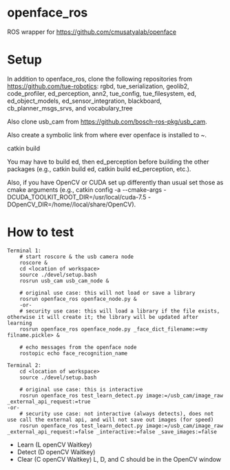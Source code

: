 # openface_ros
ROS wrapper for https://github.com/cmusatyalab/openface

# Setup
In addition to openface_ros, clone the following repositories from https://github.com/tue-robotics:
rgbd, tue_serialization, geolib2, code_profiler, ed_perception, ann2, tue_config, tue_filesystem, ed, ed_object_models, ed_sensor_integration, blackboard, cb_planner_msgs_srvs, and vocabulary_tree

Also clone usb_cam from https://github.com/bosch-ros-pkg/usb_cam.

Also create a symbolic link from where ever openface is installed to ~.

catkin build

You may have to build ed, then ed_perception before building the other packages (e.g., catkin build ed, catkin build ed_perception, etc.).

Also, if you have OpenCV or CUDA set up differently than usual set those as cmake arguments (e.g., catkin config -a --cmake-args -DCUDA_TOOLKIT_ROOT_DIR=/usr/local/cuda-7.5 -DOpenCV_DIR=/home/<username>/local/share/OpenCV).

# How to test

    Terminal 1: 
        # start roscore & the usb camera node
        roscore &
        cd <location of workspace>
        source ./devel/setup.bash
        rosrun usb_cam usb_cam_node &

        # original use case: this will not load or save a library
        rosrun openface_ros openface_node.py &
        -or-
        # security use case: this will load a library if the file exists, otherwise it will create it; the library will be updated after learning
        rosrun openface_ros openface_node.py _face_dict_filename:=<my filname.pickle> &

        # echo messages from the openface node
        rostopic echo face_recognition_name

    Terminal 2:
        cd <location of workspace>
        source ./devel/setup.bash

        # original use case: this is interactive
        rosrun openface_ros test_learn_detect.py image:=/usb_cam/image_raw _external_api_request:=true
	-or-	
        # security use case: not interactive (always detects), does not use call the external api, and will not save out images (for speed)
        rosrun openface_ros test_learn_detect.py image:=/usb_cam/image_raw _external_api_request:=false _interactive:=false _save_images:=false

- Learn (L openCV Waitkey)
- Detect (D openCV Waitkey)
- Clear (C openCV Waitkey)
L, D, and C should be in the OpenCV window
